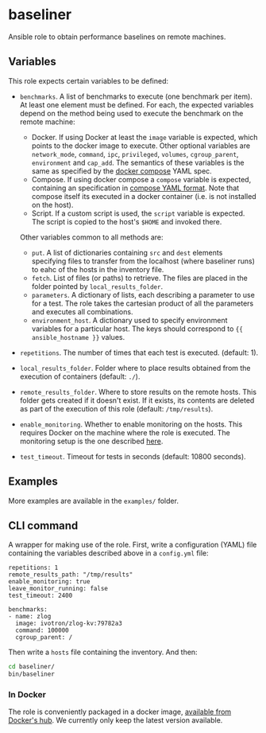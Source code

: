 # baseliner

Ansible role to obtain performance baselines on remote machines.

## Variables

This role expects certain variables to be defined:

  * `benchmarks`. A list of benchmarks to execute (one benchmark per 
    item). At least one element must be defined. For each, the 
    expected variables depend on the method being used to execute the 
    benchmark on the remote machine:
      * Docker. If using Docker at least the `image` variable is 
        expected, which points to the docker image to execute. Other 
        optional variables are `network_mode`, `command`, `ipc`, 
        `privileged`, `volumes`, `cgroup_parent`, `environment` and 
        `cap_add`. The semantics of these variables is the same as 
        specified by the [docker 
        compose](https://docs.docker.com/compose/compose-file/) YAML 
        spec.
      * Compose. If using docker compose a `compose` variable is 
        expected, containing an specification in [compose YAML 
        format](https://docs.docker.com/compose/compose-file/). Note 
        that compose itself its executed in a docker container (i.e. 
        is not installed on the host).
      * Script. If a custom script is used, the `script` variable is 
        expected. The script is copied to the host's `$HOME` and 
        invoked there.

    Other variables common to all methods are:

      * `put`. A list of dictionaries containing `src` and `dest` 
        elements specifying files to transfer from the localhost 
        (where baseliner runs) to eahc of the hosts in the inventory 
        file.
      * `fetch`. List of files (or paths) to retrieve. The files are 
        placed in the folder pointed by `local_results_folder`.
      * `parameters`. A dictionary of lists, each describing a 
        parameter to use for a test. The role takes the cartesian 
        product of all the parameters and executes all combinations.
      * `environment_host`. A dictionary used to specify environment 
        variables for a particular host. The keys should correspond to 
        `{{ ansible_hostname }}` values.

  * `repetitions`. The number of times that each test is executed. 
    (default: 1).
  * `local_results_folder`. Folder where to place results obtained 
    from the execution of containers (default: `./`).
  * `remote_results_folder`. Where to store results on the remote 
    hosts. This folder gets created if it doesn't exist. If it exists, 
    its contents are deleted as part of the execution of this role 
    (default: `/tmp/results`).
  * `enable_monitoring`. Whether to enable monitoring on the hosts. 
    This requires Docker on the machine where the role is executed. 
    The monitoring setup is the one described 
    [here](https://stefanprodan.com/2016/a-monitoring-solution-for-docker-hosts-containers-and-containerized-services).
  * `test_timeout`. Timeout for tests in seconds (default: 10800 
    seconds).

## Examples

More examples are available in the `examples/` folder.

## CLI command

A wrapper for making use of the role. First, write a configuration 
(YAML) file containing the variables described above in a `config.yml` 
file:

```
repetitions: 1
remote_results_path: "/tmp/results"
enable_monitoring: true
leave_monitor_running: false
test_timeout: 2400

benchmarks:
- name: zlog
  image: ivotron/zlog-kv:79782a3
  command: 100000
  cgroup_parent: /
```

Then write a `hosts` file containing the inventory. And then:

```bash
cd baseliner/
bin/baseliner
```

### In Docker

The role is conveniently packaged in a docker image, [available from 
Docker's hub](https://hub.docker.com/r/ivotron/baseliner/). We 
currently only keep the latest version available.

